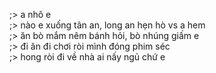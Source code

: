 ;> a nhô e<br>
;> nào e xuống tân an, long an hẹn hò vs a hem<br>
;> ăn bò mắm nêm bánh hỏi, bò nhúng giấm e<br>
;> đi ăn đi chơi ròi mình đóng phim séc<br> 
;> hong ròi đi về nhà ai nấy ngủ chứ e
